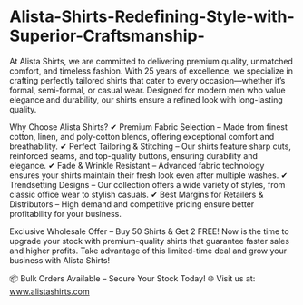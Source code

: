 # Alista-Shirts-Redefining-Style-with-Superior-Craftsmanship-
At Alista Shirts, we are committed to delivering premium quality, unmatched comfort, and timeless fashion. With 25 years of excellence, we specialize in crafting perfectly tailored shirts that cater to every occasion—whether it’s formal, semi-formal, or casual wear. Designed for modern men who value elegance and durability, our shirts ensure a refined look with long-lasting quality.

Why Choose Alista Shirts?
✔ Premium Fabric Selection – Made from finest cotton, linen, and poly-cotton blends, offering exceptional comfort and breathability.
✔ Perfect Tailoring & Stitching – Our shirts feature sharp cuts, reinforced seams, and top-quality buttons, ensuring durability and elegance.
✔ Fade & Wrinkle Resistant – Advanced fabric technology ensures your shirts maintain their fresh look even after multiple washes.
✔ Trendsetting Designs – Our collection offers a wide variety of styles, from classic office wear to stylish casuals.
✔ Best Margins for Retailers & Distributors – High demand and competitive pricing ensure better profitability for your business.

Exclusive Wholesale Offer – Buy 50 Shirts & Get 2 FREE!
Now is the time to upgrade your stock with premium-quality shirts that guarantee faster sales and higher profits. Take advantage of this limited-time deal and grow your business with Alista Shirts!

📦 Bulk Orders Available – Secure Your Stock Today!
🌐 Visit us at: www.alistashirts.com
